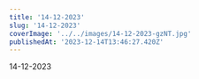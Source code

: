 ```yaml
---
title: '14-12-2023'
slug: '14-12-2023'
coverImage: '../../images/14-12-2023-gzNT.jpg'
publishedAt: '2023-12-14T13:46:27.420Z'
---
```


14-12-2023